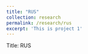 ```yaml
---
title: "RUS"
collection: research
permalink: /research/rus
excerpt: 'This is project 1'
---
```


Title: RUS
